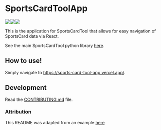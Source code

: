 # SportsCardToolApp

<img src="https://img.shields.io/badge/license-Apache--2.0-green"/><img src="https://img.shields.io/github/deployments/travisgibbs/SportsCardToolApp/Production?label=vercel&logo=vercel&logoColor=white"/><img src="https://img.shields.io/github/issues/travisgibbs/SportsCardToolApp?style=plastic"/>

This is the application for SportsCardTool that allows for easy navigation of SportsCard data via React.

See the main SportsCardTool python library [here](https://github.com/TravisGibbs/SportsCardTool).

## How to use!

Simply navigate to https://sports-card-tool-app.vercel.app/.

## Development

Read the [CONTRIBUTING.md](CONTRIBUTING.md) file.

### Attribution

This README was adapted from an example [here](https://github.com/rochacbruno/python-project-template/blob/main/README.md)
